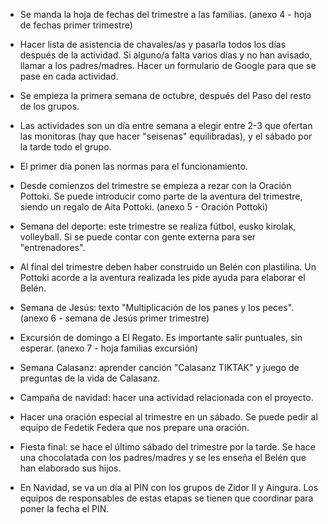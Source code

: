 [nombre]: <> (Primer Trimestre)
[sidebar]: <> (1º Trimestre)
[icon]: <> (fa-1)
[exit]: <> (exit)

-   Se manda la hoja de fechas del trimestre a las familias. (anexo 4 - hoja de fechas primer trimestre)

-   Hacer lista de asistencia de chavales/as y pasarla todos los días después de la actividad. Si alguno/a falta varios días y no han avisado, llamar a los padres/madres. Hacer un formulario de Google para que se pase en cada actividad. 

-   Se empieza la primera semana de octubre, después del Paso del resto de los grupos. 

-   Las actividades son un día entre semana a elegir entre 2-3 que ofertan las monitoras (hay que hacer "seisenas" equilibradas), y el sábado por la tarde todo el grupo. 

-   El primer día ponen las normas para el funcionamiento.

-   Desde comienzos del trimestre se empieza a rezar con la Oración Pottoki. Se puede introducir como parte de la aventura del trimestre, siendo un regalo de Aita Pottoki. (anexo 5 - Oración Pottoki)

-   Semana del deporte: este trimestre se realiza fútbol, eusko kirolak, volleyball. Si se puede contar con gente externa para ser "entrenadores".

-   Al final del trimestre deben haber construido un Belén con plastilina. Un Pottoki acorde a la aventura realizada les pide ayuda para elaborar el Belén.

-   Semana de Jesús: texto "Multiplicación de los panes y los peces". (anexo 6 - semana de Jesús primer trimestre)

-   Excursión de domingo a El Regato. Es importante salir puntuales, sin esperar. (anexo 7 - hoja familias excursión)

-   Semana Calasanz: aprender canción "Calasanz TIKTAK" y juego de preguntas de la vida de Calasanz.

-   Campaña de navidad: hacer una actividad relacionada con el proyecto. 

-   Hacer una oración especial al trimestre en un sábado. Se puede pedir al equipo de Fedetik Federa que nos prepare una oración. 

-   Fiesta final: se hace el último sábado del trimestre por la tarde. Se hace una chocolatada con los padres/madres y se les enseña el Belén que han elaborado sus hijos. 

-   En Navidad, se va un día al PIN con los grupos de Zidor II y Aingura. Los equipos de responsables de estas etapas se tienen que coordinar para poner la fecha el PIN.